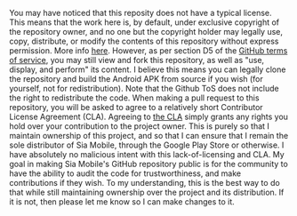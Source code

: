 You may have noticed that this reposity does not have a typical license. This means that the work here is, by default, under exclusive copyright of the repository owner, and no one but the copyright holder may legally use, copy, distribute, or modify the contents of this repository without express permission. More info [here](https://choosealicense.com/no-license/). However, as per section D5 of the [GitHub terms of service](https://help.github.com/articles/github-terms-of-service/), you may still view and fork this repository, as well as "use, display, and perform" its content. I believe this means you can legally clone the repository and build the Android APK from source if you wish (for yourself, not for redistribution). Note that the Github ToS does not include the right to redistribute the code. When making a pull request to this repository, you will be asked to agree to a relatively short Contributor License Agreement (CLA). Agreeing to [the CLA](https://gist.github.com/NickvanDyke/88e90b0cd9c95ff482b1ace258bd0e76) simply grants any rights you hold over your contribution to the project owner. This is purely so that I maintain ownership of this project, and so that I can ensure that I remain the sole distributor of Sia Mobile, through the Google Play Store or otherwise. I have absolutely no malicious intent with this lack-of-licensing and CLA. My goal in making Sia Mobile's GitHub repository public is for the community to have the ability to audit the code for trustworthiness, and make contributions if they wish. To my understanding, this is the best way to do that while still maintaining ownership over the project and its distribution. If it is not, then please let me know so I can make changes to it.
